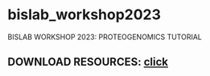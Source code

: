 # bislab_workshop2023
BISLAB WORKSHOP 2023: PROTEOGENOMICS TUTORIAL

<h2>DOWNLOAD RESOURCES: <a href="https://drive.google.com/drive/folders/1JLul7efA8hUeUtB2BCzjaIdRqF1Q9Pfc?usp=drive_link">click</a></h2>
